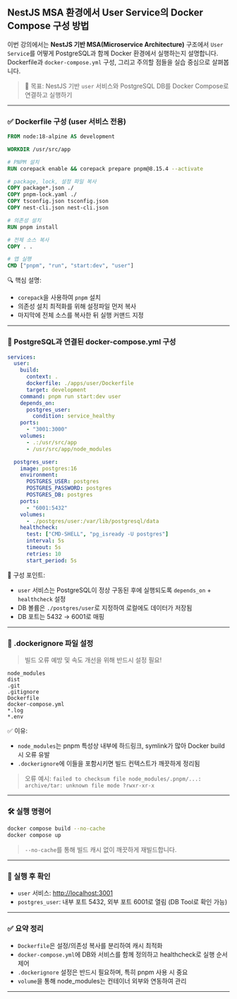 ## NestJS MSA 환경에서 User Service의 Docker Compose 구성 방법

이번 강의에서는 **NestJS 기반 MSA(Microservice Architecture)** 구조에서 `User Service`를 어떻게 PostgreSQL과 함께 Docker 환경에서 실행하는지 설명합니다. Dockerfile과 `docker-compose.yml` 구성, 그리고 주의할 점들을 실습 중심으로 살펴봅니다.

> 🎯 목표: NestJS 기반 `user` 서비스와 PostgreSQL DB를 Docker Compose로 연결하고 실행하기

---

### ✅ Dockerfile 구성 (user 서비스 전용)

```Dockerfile
FROM node:18-alpine AS development

WORKDIR /usr/src/app

# PNPM 설치
RUN corepack enable && corepack prepare pnpm@8.15.4 --activate

# package, lock, 설정 파일 복사
COPY package*.json ./
COPY pnpm-lock.yaml ./
COPY tsconfig.json tsconfig.json
COPY nest-cli.json nest-cli.json

# 의존성 설치
RUN pnpm install

# 전체 소스 복사
COPY . .

# 앱 실행
CMD ["pnpm", "run", "start:dev", "user"]
```

🔍 핵심 설명:

- `corepack`을 사용하여 `pnpm` 설치
- 의존성 설치 최적화를 위해 설정파일 먼저 복사
- 마지막에 전체 소스를 복사한 뒤 실행 커맨드 지정

---

### 🐘 PostgreSQL과 연결된 docker-compose.yml 구성

```yaml
services:
  user:
    build:
      context: .
      dockerfile: ./apps/user/Dockerfile
      target: development
    command: pnpm run start:dev user
    depends_on:
      postgres_user:
        condition: service_healthy
    ports:
      - "3001:3000"
    volumes:
      - .:/usr/src/app
      - /usr/src/app/node_modules

  postgres_user:
    image: postgres:16
    environment:
      POSTGRES_USER: postgres
      POSTGRES_PASSWORD: postgres
      POSTGRES_DB: postgres
    ports:
      - "6001:5432"
    volumes:
      - ./postgres/user:/var/lib/postgresql/data
    healthcheck:
      test: ["CMD-SHELL", "pg_isready -U postgres"]
      interval: 5s
      timeout: 5s
      retries: 10
      start_period: 5s
```

📌 구성 포인트:

- `user` 서비스는 PostgreSQL이 정상 구동된 후에 실행되도록 `depends_on` + `healthcheck` 설정
- DB 볼륨은 `./postgres/user`로 지정하여 로컬에도 데이터가 저장됨
- DB 포트는 5432 → 6001로 매핑

---

### 🧾 .dockerignore 파일 설정

> 빌드 오류 예방 및 속도 개선을 위해 반드시 설정 필요!

```dockerignore
node_modules
dist
.git
.gitignore
Dockerfile
docker-compose.yml
*.log
*.env
```

✅ 이유:

- `node_modules`는 pnpm 특성상 내부에 하드링크, symlink가 많아 Docker build 시 오류 유발
- `.dockerignore`에 이들을 포함시키면 빌드 컨텍스트가 깨끗하게 정리됨

> 오류 예시: `failed to checksum file node_modules/.pnpm/...: archive/tar: unknown file mode ?rwxr-xr-x`

---

### 🛠 실행 명령어

```bash
docker compose build --no-cache
docker compose up
```

> `--no-cache`를 통해 빌드 캐시 없이 깨끗하게 재빌드합니다.

---

### 📌 실행 후 확인

- `user` 서비스: [http://localhost:3001](http://localhost:3001)
- `postgres_user`: 내부 포트 5432, 외부 포트 6001로 열림 (DB Tool로 확인 가능)

---

### ✅ 요약 정리

- `Dockerfile`은 설정/의존성 복사를 분리하여 캐시 최적화
- `docker-compose.yml`에 DB와 서비스를 함께 정의하고 healthcheck로 실행 순서 제어
- `.dockerignore` 설정은 반드시 필요하며, 특히 pnpm 사용 시 중요
- `volume`을 통해 node_modules는 컨테이너 외부와 연동하여 관리

---
